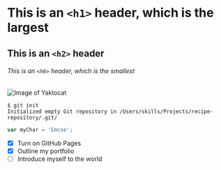 # This is an `<h1>` header, which is the largest

## This is an `<h2>` header

###### This is an `<h6>` header, which is the smallest

![Image of Yaktocat](https://octodex.github.com/images/yaktocat.png)

```
$ git init
Initialized empty Git repository in /Users/skills/Projects/recipe-repository/.git/
```

``` javascript 
var myChar = 'Emcee';
 ```

- [x] Turn on GitHub Pages
- [x] Outline my portfolio
- [ ] Introduce myself to the world
